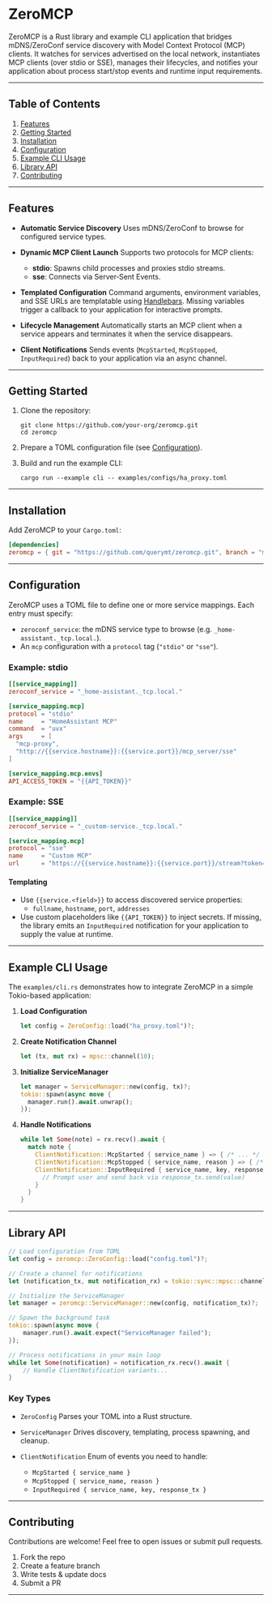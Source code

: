 # ZeroMCP

ZeroMCP is a Rust library and example CLI application that bridges mDNS/ZeroConf service discovery with Model Context Protocol (MCP) clients. It watches for services advertised on the local network, instantiates MCP clients (over stdio or SSE), manages their lifecycles, and notifies your application about process start/stop events and runtime input requirements.

---

## Table of Contents

1. [Features](#features)
2. [Getting Started](#getting-started)
3. [Installation](#installation)
4. [Configuration](#configuration)
5. [Example CLI Usage](#example-cli-usage)
6. [Library API](#library-api)
7. [Contributing](#contributing)

---

## Features

- **Automatic Service Discovery**
  Uses mDNS/ZeroConf to browse for configured service types.

- **Dynamic MCP Client Launch**
  Supports two protocols for MCP clients:
  - **stdio**: Spawns child processes and proxies stdio streams.
  - **sse**: Connects via Server‐Sent Events.

- **Templated Configuration**
  Command arguments, environment variables, and SSE URLs are templatable using [Handlebars](https://crates.io/crates/handlebars). Missing variables trigger a callback to your application for interactive prompts.

- **Lifecycle Management**
  Automatically starts an MCP client when a service appears and terminates it when the service disappears.

- **Client Notifications**
  Sends events (`McpStarted`, `McpStopped`, `InputRequired`) back to your application via an async channel.

---

## Getting Started

1. Clone the repository:
   ```
   git clone https://github.com/your-org/zeromcp.git
   cd zeromcp
   ```

2. Prepare a TOML configuration file (see [Configuration](#configuration)).

3. Build and run the example CLI:
   ```
   cargo run --example cli -- examples/configs/ha_proxy.toml
   ```

---

## Installation

Add ZeroMCP to your `Cargo.toml`:

```toml
[dependencies]
zeromcp = { git = "https://github.com/querymt/zeromcp.git", branch = "main" }
```

---

## Configuration

ZeroMCP uses a TOML file to define one or more service mappings. Each entry must specify:

- `zeroconf_service`: the mDNS service type to browse (e.g. `_home-assistant._tcp.local.`).
- An `mcp` configuration with a `protocol` tag (`"stdio"` or `"sse"`).

### Example: stdio

```toml
[[service_mapping]]
zeroconf_service = "_home-assistant._tcp.local."

[service_mapping.mcp]
protocol = "stdio"
name     = "HomeAssistant MCP"
command  = "uvx"
args     = [
  "mcp-proxy",
  "http://{{service.hostname}}:{{service.port}}/mcp_server/sse"
]

[service_mapping.mcp.envs]
API_ACCESS_TOKEN = "{{API_TOKEN}}"
```

### Example: SSE

```toml
[[service_mapping]]
zeroconf_service = "_custom-service._tcp.local."

[service_mapping.mcp]
protocol = "sse"
name     = "Custom MCP"
url      = "https://{{service.hostname}}:{{service.port}}/stream?token={{TOKEN}}"
```

#### Templating

- Use `{{service.<field>}}` to access discovered service properties:
  - `fullname`, `hostname`, `port`, `addresses`
- Use custom placeholders like `{{API_TOKEN}}` to inject secrets. If missing, the library emits an `InputRequired` notification for your application to supply the value at runtime.

---

## Example CLI Usage

The `examples/cli.rs` demonstrates how to integrate ZeroMCP in a simple Tokio-based application:

1. **Load Configuration**
   ```rust
   let config = ZeroConfig::load("ha_proxy.toml")?;
   ```

2. **Create Notification Channel**
   ```rust
   let (tx, mut rx) = mpsc::channel(10);
   ```

3. **Initialize ServiceManager**
   ```rust
   let manager = ServiceManager::new(config, tx)?;
   tokio::spawn(async move {
     manager.run().await.unwrap();
   });
   ```

4. **Handle Notifications**
   ```rust
   while let Some(note) = rx.recv().await {
     match note {
       ClientNotification::McpStarted { service_name } => { /* ... */ }
       ClientNotification::McpStopped { service_name, reason } => { /* ... */ }
       ClientNotification::InputRequired { service_name, key, response_tx } => {
         // Prompt user and send back via response_tx.send(value)
       }
     }
   }
   ```

---

## Library API

```rust
// Load configuration from TOML
let config = zeromcp::ZeroConfig::load("config.toml")?;

// Create a channel for notifications
let (notification_tx, mut notification_rx) = tokio::sync::mpsc::channel(16);

// Initialize the ServiceManager
let manager = zeromcp::ServiceManager::new(config, notification_tx)?;

// Spawn the background task
tokio::spawn(async move {
    manager.run().await.expect("ServiceManager failed");
});

// Process notifications in your main loop
while let Some(notification) = notification_rx.recv().await {
    // Handle ClientNotification variants...
}
```

### Key Types

- `ZeroConfig`
  Parses your TOML into a Rust structure.

- `ServiceManager`
  Drives discovery, templating, process spawning, and cleanup.

- `ClientNotification`
  Enum of events you need to handle:
  - `McpStarted { service_name }`
  - `McpStopped { service_name, reason }`
  - `InputRequired { service_name, key, response_tx }`

---

## Contributing

Contributions are welcome! Feel free to open issues or submit pull requests.

1. Fork the repo
2. Create a feature branch
3. Write tests & update docs
4. Submit a PR

---
